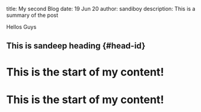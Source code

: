 title: My second Blog
date: 19 Jun 20
author: sandiboy
description: This is a summary of the post

Hellos Guys
## This is sandeep heading {#head-id}
# This is the start of my content!
# This is the start of my content!
